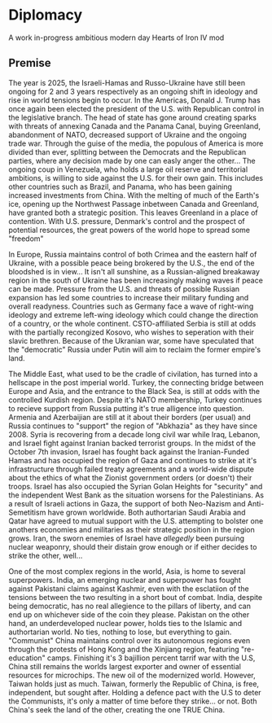# Diplomacy

A work in-progress ambitious modern day Hearts of Iron IV mod

## Premise

  The year is 2025, the Israeli-Hamas and Russo-Ukraine have still been ongoing for 2 and 3 years respectively as an ongoing shift in ideology and rise in world tensions begin to occur. In the Americas, Donald J. Trump has once again been elected the president of the U.S. with Republican control in the legislative branch. The head of state has gone around creating sparks with threats of annexing Canada and the Panama Canal, buying Greenland, abandonment of NATO, decreased support of Ukraine and the ongoing trade war. Through the guise of the media, the populous of America is more divided than ever, splitting between the Democrats and the Republican parties, where any decision made by one can easly anger the other... The ongoing coup in Venezuela, who holds a large oil reserve and territorial ambitions, is willing to side against the U.S. for their own gain. This includes other countries such as Brazil, and Panama, who has been gaining increased investments from China. With the melting of much of the Earth's ice, opening up the Northwest Passage inbetween Canada and Greenland, have granted both a strategic position. This leaves Greenland in a place of contention. With U.S. pressure, Denmark's control and the prospect of potential resources, the great powers of the world hope to spread some "freedom" 
  
  In Europe, Russia maintains control of both Crimea and the eastern half of Ukraine, with a possible peace being brokered by the U.S., the end of the bloodshed is in view... It isn't all sunshine, as a Russian-aligned breakaway region in the south of Ukraine has been increasingly making waves if peace can be made. Pressure from the U.S. and threats of possible Russian expansion has led some countries to increase their military funding and overall readyness. Countries such as Germany face a wave of right-wing ideology and extreme left-wing ideology which could change the direction of a country, or the whole continent. CSTO-affiliated Serbia is still at odds with the partially recongized Kosovo, who wishes to seperation with their slavic brethren. Because of the Ukranian war, some have speculated that the "democratic" Russia under Putin will aim to reclaim the former empire's land.

  The Middle East, what used to be the cradle of civilation, has turned into a hellscape in the post imperial world. Turkey, the connecting bridge between Europe and Asia, and the entrance to the Black Sea, is still at odds with the controlled Kurdish region. Despite it's NATO membership, Turkey continues to recieve support from Russia putting it's true alligence into question. Armenia and Azerbaijian are still at it about their borders (per usual) and Russia continues to "support" the region of "Abkhazia" as they have since 2008. Syria is recovering from a decade long civil war while Iraq, Lebanon, and Israel fight against Iranian backed terrorist groups. In the midst of the October 7th invasion, Israel has fought back against the Iranian-Funded Hamas and has occupied the region of Gaza and continues to strike at it's infrastructure through failed treaty agreements and a world-wide dispute about the ethics of what the Zionist government orders (or doesn't) their troops. Israel has also occupied the Syrian Golan Heights for "security" and the independent West Bank as the situation worsens for the Palestinians. As a result of Israeli actions in Gaza, the support of both Neo-Nazism and Anti-Semetitism have grown worldwide. Both authortarian Saudi Arabia and Qatar have agreed to mutual support with the U.S. attempting to bolster one anothers economies and militaries as their strategic position in the region grows. Iran, the sworn enemies of Israel have _allegedly_ been pursuing nuclear weaponry, should their distain grow enough or if either decides to strike the other, well...

  One of the most complex regions in the world, Asia, is home to several superpowers. India, an emerging nuclear and superpower has fought against Pakistani claims against Kashmir, even with the esclatiion of the tensions between the two resulting in a short bout of combat. India, despite being democratic, has no real allegience to the pillars of liberty, and can end up on whichever side of the coin they please. Pakistan on the other hand, an underdeveloped nuclear power, holds ties to the Islamic and authortarian world. No ties, nothing to lose, but everything to gain. "Communist" China maintains control over its autonomous regions even through the protests of Hong Kong and the Xinjiang region, featuring "re-education" camps. Finishing it's 3 bajillion percent tarrif war with the U.S, China still remains the worlds largest exporter and owner of essential resources for microchips. The new oil of the modernized world. However, Taiwan holds just as much. Taiwan, formerly the Republic of China, is free, independent, but sought after. Holding a defence pact with the U.S to deter the Communists, it's only a matter of time before they strike... or not. Both China's seek the land of the other, creating the one TRUE China.
